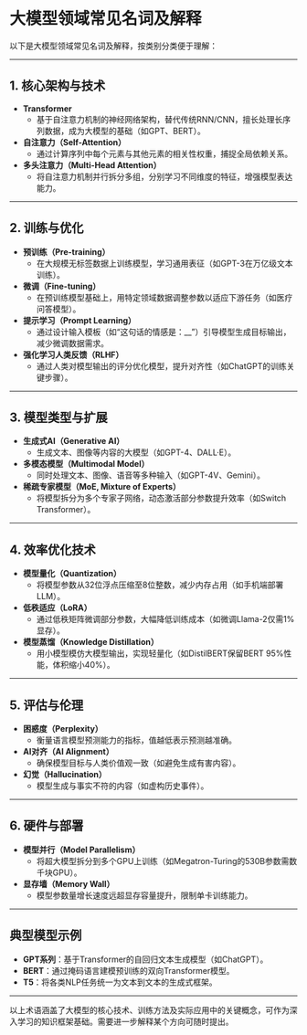 # 大模型领域常见名词及解释

以下是大模型领域常见名词及解释，按类别分类便于理解：

---

## **1. 核心架构与技术**

- **Transformer**  
  - 基于自注意力机制的神经网络架构，替代传统RNN/CNN，擅长处理长序列数据，成为大模型的基础（如GPT、BERT）。
- **自注意力（Self-Attention）**  
  - 通过计算序列中每个元素与其他元素的相关性权重，捕捉全局依赖关系。
- **多头注意力（Multi-Head Attention）**  
  - 将自注意力机制并行拆分多组，分别学习不同维度的特征，增强模型表达能力。

---

## **2. 训练与优化**

- **预训练（Pre-training）**  
  - 在大规模无标签数据上训练模型，学习通用表征（如GPT-3在万亿级文本训练）。
- **微调（Fine-tuning）**  
  - 在预训练模型基础上，用特定领域数据调整参数以适应下游任务（如医疗问答模型）。
- **提示学习（Prompt Learning）**  
  - 通过设计输入模板（如“这句话的情感是：__”）引导模型生成目标输出，减少微调数据需求。
- **强化学习人类反馈（RLHF）**  
  - 通过人类对模型输出的评分优化模型，提升对齐性（如ChatGPT的训练关键步骤）。

---

## **3. 模型类型与扩展**

- **生成式AI（Generative AI）**  
  - 生成文本、图像等内容的大模型（如GPT-4、DALL·E）。
- **多模态模型（Multimodal Model）**  
  - 同时处理文本、图像、语音等多种输入（如GPT-4V、Gemini）。
- **稀疏专家模型（MoE, Mixture of Experts）**  
  - 将模型拆分为多个专家子网络，动态激活部分参数提升效率（如Switch Transformer）。

---

## **4. 效率优化技术**

- **模型量化（Quantization）**  
  - 将模型参数从32位浮点压缩至8位整数，减少内存占用（如手机端部署LLM）。
- **低秩适应（LoRA）**  
  - 通过低秩矩阵微调部分参数，大幅降低训练成本（如微调Llama-2仅需1%显存）。
- **模型蒸馏（Knowledge Distillation）**  
  - 用小模型模仿大模型输出，实现轻量化（如DistilBERT保留BERT 95%性能，体积缩小40%）。

---

## **5. 评估与伦理**

- **困惑度（Perplexity）**  
  - 衡量语言模型预测能力的指标，值越低表示预测越准确。
- **AI对齐（AI Alignment）**  
  - 确保模型目标与人类价值观一致（如避免生成有害内容）。
- **幻觉（Hallucination）**  
  - 模型生成与事实不符的内容（如虚构历史事件）。

---

## **6. 硬件与部署**

- **模型并行（Model Parallelism）**  
  - 将超大模型拆分到多个GPU上训练（如Megatron-Turing的530B参数需数千块GPU）。
- **显存墙（Memory Wall）**  
  - 模型参数量增长速度远超显存容量提升，限制单卡训练能力。

---

## **典型模型示例**

- **GPT系列**：基于Transformer的自回归文本生成模型（如ChatGPT）。
- **BERT**：通过掩码语言建模预训练的双向Transformer模型。
- **T5**：将各类NLP任务统一为文本到文本的生成式框架。

---

以上术语涵盖了大模型的核心技术、训练方法及实际应用中的关键概念，可作为深入学习的知识框架基础。需要进一步解释某个方向可随时提出。

